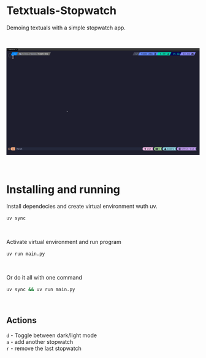 # Tetxtuals-Stopwatch
Demoing textuals with a simple stopwatch app.

<br />

![demo](demo.gif)

<br />

# Installing and running

Install dependecies and create virtual environment wuth uv.
```bash
uv sync
```

<br />

Activate virtual environment and run program
```bash
uv run main.py
```

<br />

Or do it all with one command
```bash
uv sync && uv run main.py
```

<br />

## Actions
`d` - Toggle between dark/light mode  
`a` - add another stopwatch  
`r` - remove the last stopwatch 
